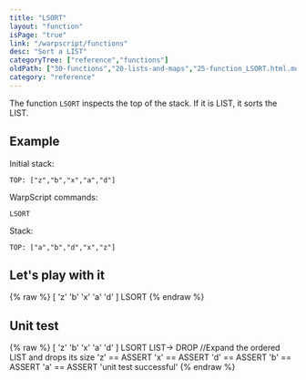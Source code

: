 ```yaml
---
title: "LSORT"
layout: "function"
isPage: "true"
link: "/warpscript/functions"
desc: "Sort a LIST"
categoryTree: ["reference","functions"]
oldPath: ["30-functions","20-lists-and-maps","25-function_LSORT.html.md"]
category: "reference"
---
```

 

The function `LSORT` inspects the top of the stack. If it is LIST, it sorts the LIST.


## Example ##

Initial stack:

    TOP: ["z","b","x","a","d"]

WarpScript commands:

    LSORT

Stack:

    TOP: ["a","b","d","x","z"]


## Let's play with it ##

{% raw %}
<warp10-warpscript-widget backend="{{backend}}"  exec-endpoint="{{execEndpoint}}">[ 'z' 'b' 'x' 'a' 'd' ]
LSORT
</warp10-warpscript-widget>
{% endraw %}

## Unit test ##

{% raw %}
<warp10-warpscript-widget backend="{{backend}}"  exec-endpoint="{{execEndpoint}}">[ 'z' 'b' 'x' 'a' 'd' ]
LSORT
LIST-> DROP     //Expand the ordered LIST and drops its size
'z' == ASSERT 'x' == ASSERT 'd' == ASSERT 'b' == ASSERT 'a' == ASSERT
'unit test successful'
</warp10-warpscript-widget>
{% endraw %}

